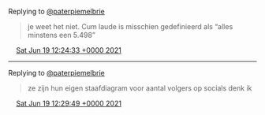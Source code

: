 Replying to [@paterpiemelbrie](https://twitter.com/paterpiemelbrie/status/1405210525844357123)

> je weet het niet\. Cum laude is misschien gedefinieerd als “alles minstens een 5\.498”

<img src="../../media/tweet.ico" width="12" /> [Sat Jun 19 12:24:33 +0000 2021](https://twitter.com/DromerDenker/status/1406226394842124296)

----

Replying to [@paterpiemelbrie](https://twitter.com/paterpiemelbrie/status/1394751102684438530)

> ze zijn hun eigen staafdiagram voor aantal volgers op socials denk ik

<img src="../../media/tweet.ico" width="12" /> [Sat Jun 19 12:29:49 +0000 2021](https://twitter.com/DromerDenker/status/1406227721232039939)
